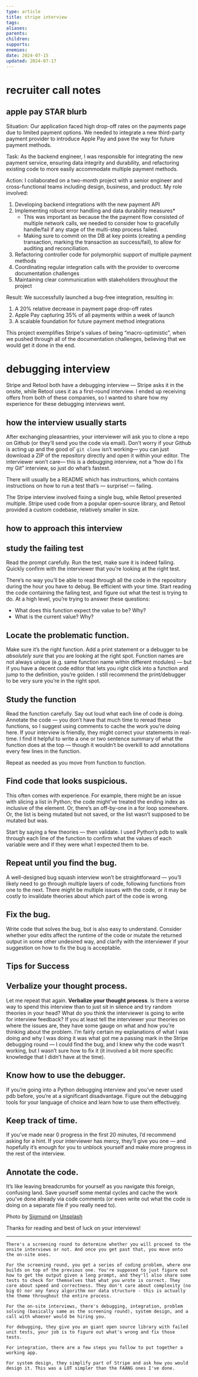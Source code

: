 ```yaml
---
type: article
title: stripe interview
tags: 
aliases: 
parents: 
children: 
supports: 
enemies: 
date: 2024-07-15
updated: 2024-07-17
---
```


# recruiter call notes

## apple pay STAR blurb

Situation: Our application faced high drop-off rates on the payments page due to limited payment options. We needed to integrate a new third-party payment provider to introduce Apple Pay and pave the way for future payment methods.

Task: As the backend engineer, I was responsible for integrating the new payment service, ensuring data integrity and durability, and refactoring existing code to more easily accommodate multiple payment methods.

Action: I collaborated on a two-month project with a senior engineer and cross-functional teams including design, business, and product. My role involved:

1. Developing backend integrations with the new payment API
2. Implementing robust error handling and data durability measures*
	- This was important as because the the payment flow consisted of multiple network calls, we needed to consider how to gracefully handle/fail if any stage of the multi-step process failed.
	- Making sure to commit on the DB at key points (creating a pending transaction, marking the transaction as success/fail), to allow for auditing and reconciliation.
3. Refactoring controller code for polymorphic support of multiple payment methods
4. Coordinating regular integration calls with the provider to overcome documentation challenges
5. Maintaining clear communication with stakeholders throughout the project

Result: We successfully launched a bug-free integration, resulting in:

1. A 20% relative decrease in payment page drop-off rates
2. Apple Pay capturing 35% of all payments within a week of launch
3. A scalable foundation for future payment method integrations

This project exemplifies Stripe's values of being “macro-optimistic”, when we pushed through all of the documentation challenges, believing that we would get it done in the end.

# debugging interview

Stripe and Retool both have a debugging interview — Stripe asks it in the onsite, while Retool uses it as a first-round interview. I ended up receiving offers from both of these companies, so I wanted to share how my experience for these debugging interviews went.

## how the interview usually starts

After exchanging pleasantries, your interviewer will ask you to clone a repo on Github (or they’ll send you the code via email). Don’t worry if your Github is acting up and the good ol’ `git clone` isn’t working— you can just download a ZIP of the repository directly and open it within your editor. The interviewer won’t care— this is a debugging interview, not a “how do I fix my Git” interview, so just do what’s fastest.

There will usually be a README which has instructions, which contains instructions on how to run a test that’s — surprise! — failing.

The Stripe interview involved fixing a single bug, while Retool presented multiple. Stripe used code from a popular open-source library, and Retool provided a custom codebase, relatively smaller in size.

## how to approach this interview

## study the failing test

Read the prompt carefully. Run the test, make sure it is indeed failing. Quickly confirm with the interviewer that you’re looking at the right test.

There’s no way you’ll be able to read through all the code in the repository during the hour you have to debug. Be efficient with your time. Start reading the code containing the failing test, and figure out what the test is trying to do. At a high level, you’re trying to answer these questions:

- What does this function expect the value to be? Why?
- What is the current value? Why?

## Locate the problematic function.

Make sure it’s the right function. Add a print statement or a debugger to be _absolutely sure_ that you are looking at the right spot. Function names are not always unique (e.g. same function name within different modules) — but if you have a decent code editor that lets you right click into a function and jump to the definition, you’re golden. I still recommend the print/debugger to be very sure you’re in the right spot.

## Study the function

Read the function carefully. Say out loud what each line of code is doing. Annotate the code — you don’t have that much time to reread these functions, so I suggest using comments to cache the work you’re doing here. If your interview is friendly, they might correct your statements in real-time. I find it helpful to write a one or two sentence summary of what the function does at the top — though it wouldn’t be overkill to add annotations every few lines in the function.

Repeat as needed as you move from function to function.

## Find code that looks suspicious.

This often comes with experience. For example, there might be an issue with slicing a list in Python; the code might’ve treated the ending index as inclusive of the element. Or, there’s an off-by-one in a for loop somewhere. Or, the list is being mutated but not saved, or the list wasn’t supposed to be mutated but was.

Start by saying a few theories — then validate. I used Python’s pdb to walk through each line of the function to confirm what the values of each variable were and if they were what I expected them to be.

## Repeat until you find the bug.

A well-designed bug squash interview won’t be straightforward — you’ll likely need to go through multiple layers of code, following functions from one to the next. There might be multiple issues with the code, or it may be costly to invalidate theories about which part of the code is wrong.

## Fix the bug.

Write code that solves the bug, but is also easy to understand. Consider whether your edits affect the runtime of the code or mutate the returned output in some other undesired way, and clarify with the interviewer if your suggestion on how to fix the bug is acceptable.

## Tips for Success

## Verbalize your thought process.

Let me repeat that again. **Verbalize your thought process**. Is there a worse way to spend this interview than to just sit in silence and try random theories in your head? What do you think the interviewer is going to write for interview feedback? If you at least tell the interviewer your theories on where the issues are, they have some gauge on what and how you’re thinking about the problem. I’m fairly certain my explanations of what I was doing and why I was doing it was what got me a passing mark in the Stripe debugging round — I could find the bug, and I knew why the code wasn’t working, but I wasn’t sure how to fix it (it involved a bit more specific knowledge that I didn’t have at the time).

## Know how to use the debugger.

If you’re going into a Python debugging interview and you’ve never used pdb before, you’re at a significant disadvantage. Figure out the debugging tools for your language of choice and learn how to use them effectively.

## Keep track of time.

If you’ve made near 0 progress in the first 20 minutes, I’d recommend asking for a hint. If your interviewer has mercy, they’ll give you one — and hopefully it’s enough for you to unblock yourself and make more progress in the rest of the interview.

## Annotate the code.

It’s like leaving breadcrumbs for yourself as you navigate this foreign, confusing land. Save yourself some mental cycles and cache the work you’ve done already via code comments (or even write out what the code is doing on a separate file if you really need to).

Photo by [Sigmund](https://unsplash.com/@sigmund?utm_source=medium&utm_medium=referral) on [Unsplash](https://unsplash.com/?utm_source=medium&utm_medium=referral)

Thanks for reading and best of luck on your interviews!

---

```
There's a screening round to determine whether you will proceed to the onsite interviews or not. And once you get past that, you move onto the on-site ones.

For the screening round, you get a series of coding problem, where one builds on top of the previous one. You're supposed to just figure out how to get the output given a long prompt, and they'll also share some tests to check for themselves that what you wrote is correct. They care about speed and correctness. They don't care about complexity (no big O) nor any fancy algorithm nor data structure - this is actually the theme throughout the entire process.

For the on-site interviews, there's debugging, integration, problem solving (basically same as the screening round), system design, and a call with whoever would be hiring you.

For debugging, they give you an giant open source library with failed unit tests, your job is to figure out what's wrong and fix those tests.

For integration, there are a few steps you follow to put together a working app.

For system design, they simplify part of Stripe and ask how you would design it. This was a LOT simpler than the FAANG ones I've done.
```
